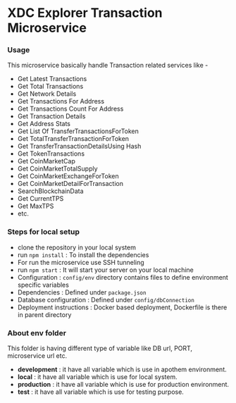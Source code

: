 # XDC Explorer Transaction Microservice #

### Usage ###

This microservice basically handle Transaction related services like -
* Get Latest Transactions
* Get Total Transactions
* Get Network Details
* Get Transactions For Address
* Get Transactions Count For Address
* Get Transaction Details
* Get Address Stats
* Get List Of TransferTransactionsForToken
* Get TotalTransferTransactionForToken
* Get TransferTransactionDetailsUsing Hash
* Get TokenTransactions
* Get CoinMarketCap
* Get CoinMarketTotalSupply
* Get CoinMarketExchangeForToken
* Get CoinMarketDetailForTransaction
* SearchBlockchainData
* Get CurrentTPS
* Get MaxTPS
* etc.
### Steps for local setup ###

* clone the repository in your local system
* run `npm install` : To install the dependencies
* For run the microservice use SSH tunneling 
* run `npm start` : It will start your server on your local machine
* Configuration : `config/env` directory contains files to define environment specific variables
* Dependencies : Defined under `package.json` 
* Database configuration : Defined under `config/dbConnection` 
* Deployment instructions : Docker based deployment, Dockerfile is there in parent directory

### About env folder ###

This folder is having different type of variable like DB url, PORT, microservice url etc.
* **development** : it have all variable which is use in apothem environment.
* **local** : it have all variable which is use for local system.
* **production** : it have all variable which is use for production environment.
* **test** : it have all variable which is use for testing purpose.
